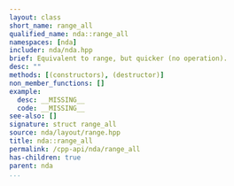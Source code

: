 ```yaml
---
layout: class
short_name: range_all
qualified_name: nda::range_all
namespaces: [nda]
includer: nda/nda.hpp
brief: Equivalent to range, but quicker (no operation).
desc: ""
methods: [(constructors), (destructor)]
non_member_functions: []
example:
  desc: __MISSING__
  code: __MISSING__
see-also: []
signature: struct range_all
source: nda/layout/range.hpp
title: nda::range_all
permalink: /cpp-api/nda/range_all
has-children: true
parent: nda
...
```


